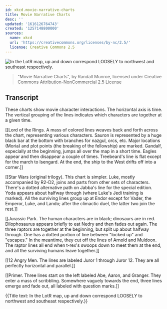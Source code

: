 ```yaml
---
id: xkcd.movie-narrative-charts
title: Movie Narrative Charts
desc: ''
updated: '1616126764743'
created: '1257148800000'
sources:
  name: xkcd
  url: 'https://creativecommons.org/licenses/by-nc/2.5/'
  license: Creative Commons 2.5
---
```

![In the LotR map, up and down correspond LOOSELY to northwest and southeast respectively.](https://imgs.xkcd.com/comics/movie_narrative_charts.png)
> "Movie Narrative Charts", by Randall Munroe, licensed under Creative Commons Attribution-NonCommercial 2.5 License

## Transcript
These charts show movie character interactions. The horizontal axis is time. The vertical grouping of the lines indicates which characters are together at a given time.

[[Lord of the Rings. A mass of colored lines weaves back and forth across the chart, representing various characters. Sauron is represented by a huge black bar at the bottom with branches for nazgul, orcs, etc. Major locations (Moria) and plot points (the breaking of the fellowship) are marked. Gandalf, especially at the beginning, jumps all over the map in a short time. Eagles appear and then disappear a couple of times. Treebeard's line is flat except for the march to Isengard. At the end, the ship to the West drifts off into a corner.]]

[[Star Wars (original trilogy). This chart is simpler. Luke, mostly accompanied by R2-D2, joins and parts from other sets of characters. There's a dotted alternative path on Jabba's line for the special edition. Yoda appears about halfway through (where Luke's Jedi training is marked). All the surviving lines group up at Endor except for Vader, the Emperor, Luke, and Lando; after the climactic duel, the latter two join the rest.]]

[[Jurassic Park. The human characters are in black; dinosaurs are in red. Dilophosaurus appears briefly to eat Nedry and then fades out again. The three raptors are together at the beginning, but split up about halfway through. One has a dotted portion of line between "locked up" and "escapes." In the meantime, they cut off the lines of Arnold and Muldoon. The raptor lines all end when t-rex's swoops down to meet them at the end, and all the surviving humans leave together.]]

[[12 Angry Men. The lines are labeled Juror 1 through Juror 12. They are all perfectly horizontal and parallel.]]

[[Primer. Three lines start on the left labeled Abe, Aaron, and Granger. They enter a mass of scribbling. Somewhere vaguely towards the end, three lines emerge and fade out, all labeled with question marks.]]

{{Title text: In the LotR map, up and down correspond LOOSELY to northwest and southeast respectively.}}
